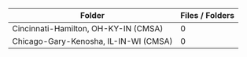 | Folder                                |   Files / Folders |
|---------------------------------------|-------------------|
| Cincinnati-Hamilton, OH-KY-IN (CMSA)  |                 0 |
| Chicago-Gary-Kenosha, IL-IN-WI (CMSA) |                 0 |